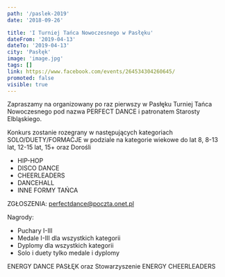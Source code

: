 ```yaml
---
path: '/paslek-2019'
date: '2018-09-26'

title: 'I Turniej Tańca Nowoczesnego w Pasłęku'
dateFrom: '2019-04-13'
dateTo: '2019-04-13'
city: 'Pasłęk'
image: 'image.jpg'
tags: []
link: https://www.facebook.com/events/264534304260645/
promoted: false
visible: true
---
```

Zapraszamy na organizowany po raz pierwszy w Pasłęku Turniej Tańca Nowoczesnego pod nazwa PERFECT DANCE i patronatem Starosty Elbląskiego.

Konkurs zostanie rozegrany w następujących kategoriach SOLO/DUETY/FORMACJE w podziale na kategorie wiekowe do lat 8, 8-13 lat, 12-15 lat, 15+ oraz Dorośli
- HIP-HOP
- DISCO DANCE
- CHEERLEADERS
- DANCEHALL
- INNE FORMY TAŃCA

ZGŁOSZENIA: perfectdance@poczta.onet.pl

Nagrody:
- Puchary I-III 
- Medale I-III dla wszystkich kategorii
- Dyplomy dla wszystkich kategorii
- Solo i duety tylko medale i dyplomy

ENERGY DANCE PASŁĘK oraz Stowarzyszenie ENERGY CHEERLEADERS